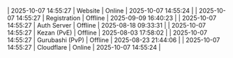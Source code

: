 | 2025-10-07 14:55:27 | Website | Online | 2025-10-07 14:55:24 |
| 2025-10-07 14:55:27 | Registration | Offline | 2025-09-09 16:40:23 |
| 2025-10-07 14:55:27 | Auth Server | Offline | 2025-08-18 09:33:31 |
| 2025-10-07 14:55:27 | Kezan (PvE) | Offline | 2025-08-03 17:58:02 |
| 2025-10-07 14:55:27 | Gurubashi (PvP) | Offline | 2025-08-23 21:44:06 |
| 2025-10-07 14:55:27 | Cloudflare | Online | 2025-10-07 14:55:24 |
